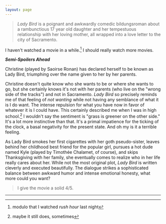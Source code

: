 ```yaml
---
layout: page
---
```


> *Lady Bird* is a poignant and awkwardly comedic bildungsroman about a rambunctious 17 year old daughter and her tempestuous relationship with her loving mother, all wrapped into a love letter to the city of Sacramento.

I haven't watched a movie in a while.[^1] I should really watch more movies.

**_Semi-Spoilers Ahead_**

Christine (played by Saoirse Ronan) has declared herself to be known as Lady Bird, triumphing over the name given to her by her parents. 

Christine doesn't quite know who she wants to be or where she wants to go, but she certainly knows it's not with her parents (who live on the "wrong side of the tracks") and not in Sacramento. *Lady Bird* so precisely reminds me of that feeling of *not wanting* while not having any semblance of what it is I do want. The intense repulsion for what you have now in favor of whatever it is I could have. This certainly described me when I was in high school.[^2] I wouldn't say the sentiment is "grass is greener on the other side." It's a lot more instinctive than that. It's a primal impatience for the ticking of the clock, a basal negativity for the present state. And oh my is it a terrible feeling.

As Lady Bird smokes her first cigarettes with her goth pseudo-sister, leaves behind her childhood best friend for the popular girl, pursues a hot dude named Kyle (played by Timothée Chalamet, of course), and skips Thanksgiving with her family, she eventually comes to realize who in her life really cares about her. While not the most original plot, *Lady Bird* is written cleverly and executed beautifully. The dialogue strikes a sophisticated balance between awkward humor and intense emotional honesty, what more could you want?

> I give the movie a solid 4/5.

--- 

[^1]: modulo that I watched *rush hour* last night

[^2]: maybe it still does, sometimes
